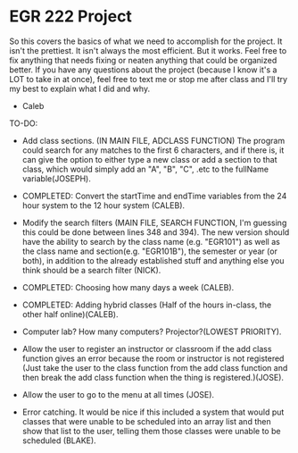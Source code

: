 # EGR 222 Project
So this covers the basics of what we need to accomplish for the project. It isn't the prettiest. It isn't always the most efficient. But it works. Feel free to fix anything that needs fixing or neaten anything that could be organized better. If you have any questions about the project (because I know it's a LOT to take in at once), feel free to text me or stop me after class and I'll try my best to explain what I did and why.
- Caleb

TO-DO:

- Add class sections. (IN MAIN FILE, ADCLASS FUNCTION) The program could search for any matches to the first 6 characters, and if there is, it can give the option to either type a new class or add a section to that class, which would simply add an "A", "B", "C", .etc to the fullName variable(JOSEPH).

- COMPLETED: Convert the startTime and endTime variables from the 24 hour system to the 12 hour system (CALEB).

- Modify the search filters (MAIN FILE, SEARCH FUNCTION, I'm guessing this could be done between lines 348 and 394). The new version should have the ability to search by the class name (e.g. "EGR101") as well as the class name and section(e.g. "EGR101B"), the semester or year (or both), in addition to the already established stuff and anything else you think should be a search filter (NICK).

- COMPLETED: Choosing how many days a week (CALEB).

- COMPLETED: Adding hybrid classes (Half of the hours in-class, the other half online)(CALEB).

- Computer lab? How many computers? Projector?(LOWEST PRIORITY).

- Allow the user to register an instructor or classroom if the add class function gives an error because the room or instructor is not registered (Just take the user to the class function from the add class function and then break the add class function when the thing is registered.)(JOSE).

- Allow the user to go to the menu at all times (JOSE).

- Error catching. It would be nice if this included a system that would put classes that were unable to be scheduled into an array list and then show that list to the user, telling them those classes were unable to be scheduled (BLAKE).